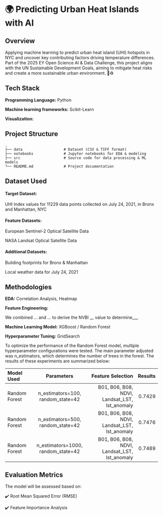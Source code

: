 # 🌍 Predicting Urban Heat Islands with AI

## Overview
Applying machine learning to predict urban heat island (UHI) hotspots in NYC and uncover key contributing factors driving temperature differences. Part of the 2025 EY Open Science AI & Data Challenge, this project aligns with the UN Sustainable Development Goals, aiming to mitigate heat risks and create a more sustainable urban environment. 🚀♻️ 

## Tech Stack
**Programming Language:** Python

**Machine learning frameworks:** Scikit-Learn

**Visualization:** 

## Project Structure
    .
    ├── data                   # Dataset (CSV & TIFF format)
    ├── notebooks              # Jupyter notebooks for EDA & modeling
    ├── src                    # Source code for data processing & ML models
    └── README.md              # Project documentation
    

## Dataset Used
#### Target Dataset: 
UHI Index values for 11229 data points collected on July 24, 2021, in Bronx and Manhattan, NYC

#### Feature Datasets:
European Sentinel-2 Optical Satellite Data

NASA Landsat Optical Satellite Data

#### Additional Datasets:
Building footprints for Bronx & Manhattan

Local weather data for July 24, 2021

## Methodologies
**EDA:** Correlation Analysis, Heatmap

**Feature Engineering:**

We combined ... and ... to derive the NVBI __ value to determine___

**Machine Learning Model:** XGBoost / Random Forest

**Hyperparameter Tuning:** GridSearch 

To optimize the performance of the Random Forest model, multiple hyperparameter configurations were tested. The main parameter adjusted was n_estimators, which determines the number of trees in the forest. The results of these experiments are summarized below:

| Model Used |  Parameters  | Feature Selection | Results |
|:-----------|:-----------:|---------------------:|------:|
| Random Forest  | n_estimators=100, random_state=42 | B01, B06, B08, NDVI, Landsat_LST, lst_anomaly | 0.7429 |
| Random Forest  | n_estimators=500, random_state=42 | B01, B06, B08, NDVI, Landsat_LST, lst_anomaly | 0.7476 |
| Random Forest  | n_estimators=1000, random_state=42 | B01, B06, B08, NDVI, Landsat_LST, lst_anomaly | 0.7489 |



## Evaluation Metrics
The model will be assessed based on:

✔️ Root Mean Squared Error (RMSE)

✔️ Feature Importance Analysis





